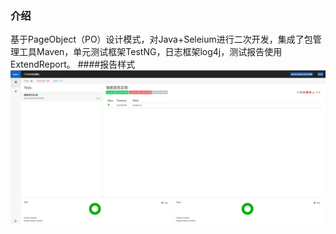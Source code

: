 ### 介绍
基于PageObject（PO）设计模式，对Java+Seleium进行二次开发，集成了包管理工具Maven，单元测试框架TestNG，日志框架log4j，测试报告使用ExtendReport。
####报告样式
![Alt text](./report.jpg "测试报告")